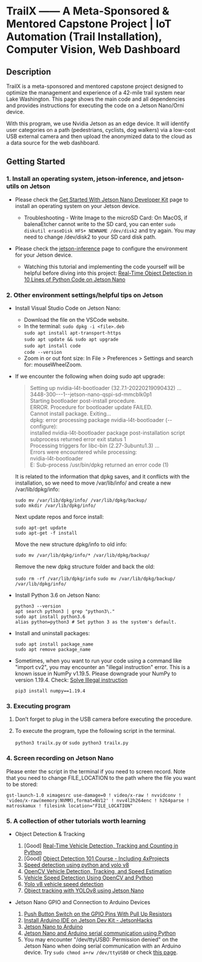 # TrailX —— A Meta-Sponsored & Mentored Capstone Project | IoT Automation (Trail Installation), Computer Vision, Web Dashboard

## Description

TrailX is a meta-sponsored and mentored capstone project designed to optimize the management and experience of a 42-mile trail system near Lake Washington. This page shows the main code and all dependencies and provides instructions for executing the code on a Jetson Nano/Orni device.

With this program, we use Nvidia Jetson as an edge device. It will identify user categories on a path (pedestrians, cyclists, dog walkers) via a low-cost USB external camera and then upload the anonymized data to the cloud as a data source for the web dashboard.

## Getting Started

### 1. Install an operating system, jetson-inference, and jetson-utils on Jetson

- Please check the [Get Started With Jetson Nano Developer Kit](https://developer.nvidia.com/embedded/learn/get-started-jetson-nano-devkit) page to install an operating system on your Jetson device.

  - Troubleshooting - Write Image to the microSD Card: On MacOS, if balenaEtcher cannot write to the SD card, you can enter `sudo diskutil eraseDisk HFS+ NEWNAME /dev/disk2` and try again. You may need to change /dev/disk2 to your SD card disk path.

- Please check the [jetson-inference](https://github.com/dusty-nv/jetson-inference/blob/master/docs/building-repo-2.md) page to configure the environment for your Jetson device.
  
  - Watching this tutorial and implementing the code yourself will be helpful before diving into this project: [Real-Time Object Detection in 10 Lines of Python Code on Jetson Nano](https://www.youtube.com/watch?v=bcM5AQSAzUY)

### 2. Other environment settings/helpful tips on Jetson

- Install Visual Studio Code on Jetson Nano:
  - Download the file on the VSCode website.
  - In the terminal:
    `sudo dpkg -i <file>.deb`  
    `sudo apt install apt-transport-https`  
    `sudo apt update && sudo apt upgrade`  
    `sudo apt install code`  
    `code --version`  
  - Zoom in or out font size: In File > Preferences > Settings and search for: mouseWheelZoom.

- If we encounter the following when doing sudo apt upgrade:
  > Setting up nvidia-l4t-bootloader (32.7.1-20220219090432) ...  
    3448-300---1--jetson-nano-qspi-sd-mmcblk0p1  
    Starting bootloader post-install procedure.  
    ERROR. Procedure for bootloader update FAILED.  
    Cannot install package. Exiting...  
    dpkg: error processing package nvidia-l4t-bootloader (--configure):  
    installed nvidia-l4t-bootloader package post-installation script subprocess returned error exit status 1  
    Processing triggers for libc-bin (2.27-3ubuntu1.3) ...  
    Errors were encountered while processing:  
   nvidia-l4t-bootloader  
    E: Sub-process /usr/bin/dpkg returned an error code (1)  

  It is related to the information that dpkg saves, and it conflicts with the installation, so we need to move /var/lib/info/ and create a new /var/lib/dpkg/info:

  `sudo mv /var/lib/dpkg/info/ /var/lib/dpkg/backup/`  
  `sudo mkdir /var/lib/dpkg/info/`

  Next update repos and force install:

  `sudo apt-get update`  
  `sudo apt-get -f install`  
  
  Move the new structure dpkg/info to old info:

  `sudo mv /var/lib/dpkg/info/* /var/lib/dpkg/backup/`  

  Remove the new dpkg structure folder and back the old:

  `sudo rm -rf /var/lib/dpkg/info`
  `sudo mv /var/lib/dpkg/backup/ /var/lib/dpkg/info/`

- Install Python 3.6 on Jetson Nano:
  
  `python3 --version`  
  `apt search python3 | grep "python3\."`  
  `sudo apt install python3.6`  
  `alias python=python3 # Set python 3 as the system's default.`  

- Install and uninstall packages:

  `sudo apt install package_name`  
  `sudo apt remove package_name`  

- Sometimes, when you want to run your code using a command like "import cv2", you may encounter an "illegal instruction" error. This is a known issue in NumPy v1.19.5. Please downgrade your NumPy to version 1.19.4. Check: [Solve Illegal instruction](https://forums.developer.nvidia.com/t/sudo-python-illegal-instruction/198978/4)

  `pip3 install numpy==1.19.4`

### 3. Executing program

1. Don’t forget to plug in the USB camera before executing the procedure.

2. To execute the program, type the following script in the terminal.

    `python3 trailx.py` or `sudo python3 trailx.py`

### 4. Screen recording on Jetson Nano

Please enter the script in the terminal if you need to screen record. Note that you need to change FILE_LOCATION to the path where the file you want to be stored:

`gst-launch-1.0 ximagesrc use-damage=0 ! video/x-raw ! nvvidconv ! 'video/x-raw(memory:NVMM),format=NV12' ! nvv4l2h264enc ! h264parse ! matroskamux ! filesink location="FILE_LOCATION"`

### 5. A collection of other tutorials worth learning

- Object Detection & Tracking

  1. [Good] [Real-Time Vehicle Detection, Tracking and Counting in Python](https://thepythoncode.com/article/real-time-vehicle-tracking-and-counting-with-yolov8-opencv)
  2. [Good] [Object Detection 101 Course - Including 4xProjects](https://www.youtube.com/watch?v=WgPbbWmnXJ8)
  3. [Speed detection using python and yolo v8](https://devpost.com/software/speed-detection-using-python-and-yolo-v8)
  4. [OpenCV Vehicle Detection, Tracking, and Speed Estimation](https://pyimagesearch.com/2019/12/02/opencv-vehicle-detection-tracking-and-speed-estimation/)
  5. [Vehicle Speed Detection Using OpenCV and Python](https://www.youtube.com/watch?v=8FW-OB4eFC0)
  6. [Yolo v8 vehicle speed detection](https://www.youtube.com/watch?v=fHf9aPkpuoY)
  7. [Object tracking with YOLOv8 using Jetson Nano](https://www.youtube.com/watch?v=joAZEUbZZy8)

- Jetson Nano GPIO and Connection to Arduino Devices

  1. [Push Button Switch on the GPIO Pins With Pull Up Resistors](https://www.youtube.com/watch?v=ehzrPl5cNCc)
  2. [Install Arduino IDE on Jetson Dev Kit - JetsonHacks](https://jetsonhacks.com/2019/10/04/install-arduino-ide-on-jetson-dev-kit/)
  3. [Jetson Nano to Arduino](https://www.youtube.com/watch?v=pE0uHqLqDj8)
  4. [Jetson Nano and Arduino serial communication using Python](https://www.youtube.com/watch?v=405mZ5o4K-w)
  5. You may encounter "/dev/ttyUSB0: Permission denied" on the Jetson Nano when doing serial communication with an Arduino device. Try `sudo chmod a+rw /dev/ttyUSB0` or check [this page](https://github.com/esp8266/source-code-examples/issues/26).
